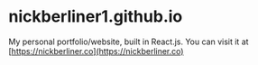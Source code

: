 # nickberliner1.github.io

My personal portfolio/website, built in React.js. You can visit it at [https://nickberliner.co](https://nickberliner.co)
